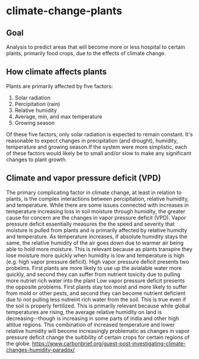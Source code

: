 # climate-change-plants
## Goal

Analysis to predict areas that will become more or less hospital to certain plants, primarily food crops, due to the effects of climate change.

## How climate affects plants

Plants are primarily affected by five factors:
1. Solar radiation
2. Percipitation (rain)
3. Relative humidity
4. Average, min, and max temperature
5. Growing season

Of these five factors, only solar radiation is expected to remain constant. It's reasonable to expect changes in precipitation (and drought), humidity, temperature and growing season.If the system were more simplistic, each of these factors would likely be to small and/or slow to make any significant changes to plant growth. 

## Climate and vapor pressure deficit (VPD)

The primary complicating factor in climate change, at least in relation to plants, is the complex interactions between percipitation, relative humidity, and temperature. While there are some issues connected with increases in temperature increasing loss in soil moisture through humidity, the greater cause for concern are the changes in vapor pressure deficit (VPD).
Vapor pressure deficit essentially measures the the speed and severity that moisture is pulled from plants and is primarily affected by relative humidty and temperature. As temperature increases, if absolute humidity stays the same, the relative humidity of the air goes down due to warmer air being able to hold more moisture. This is relevant because as plants transpire they lose moisture more quickly when humidity is low and temperature is high (e.g. high vapor pressure deficit). 
High vapor pressure deficit presents two probelms. First plants are more likely to use up the avialable water more quickly, and second they can suffer from nutrient toxicity due to pulling more nutriet rich water into the plant
Low vapor pressure deficit presents the opposite problems. First plants stay too moist and more likely to suffer from mold or other pests, and second they can become nutrient deficient due to not pulling less nutreint rich water from the soil. This is true even if the soil is properly fertilized.
This is primarily relevant because while global temperatures are rising, the average relative humidity on land is decreasing--though is increasing in some parts of india and other high altitue regions. This combination of increased temperature and lower relative humidity will become increasingly problematic as changes in vapor pressure deficit change the suitibility of certain crops for certain regions of the globe.
https://www.carbonbrief.org/guest-post-investigating-climate-changes-humidity-paradox/
